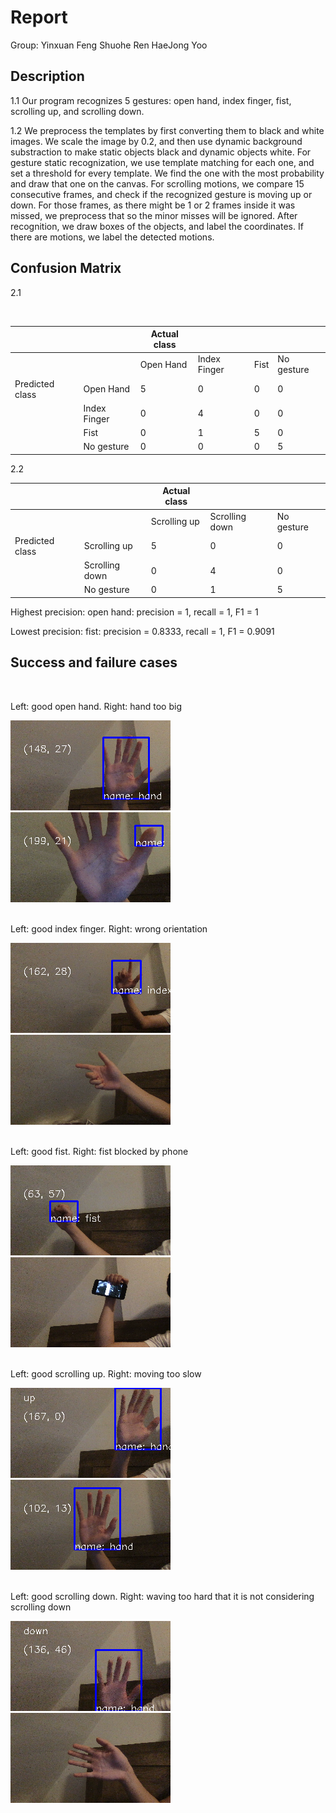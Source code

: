 # Report

Group:
Yinxuan Feng 
Shuohe Ren 
HaeJong Yoo

## Description
<p>
    1.1 Our program recognizes 5 gestures: open hand, index finger, fist, scrolling up, and scrolling down.
</p>
<p>
    1.2 We preprocess the templates by first converting them to black and white images. We scale the image by 0.2, and then use dynamic background substraction to make static objects black and dynamic objects white. For gesture static recognization, we use template matching for each one, and set a threshold for every template. We find the one with the most probability and draw that one on the canvas. For scrolling motions, we compare 15 consecutive frames, and check if the recognized gesture is moving up or down. For those frames, as there might be 1 or 2 frames inside it was missed, we preprocess that so the minor misses will be ignored. After recognition, we draw boxes of the objects, and label the coordinates. If there are motions, we label the detected motions.
</p>

## Confusion Matrix
2.1

<br/>

|                 |             |Actual class|                	|           |				|
|-----------------|-------------|------------|------------------|-----------|---------------|
|                 |             | Open Hand	 | Index Finger 	|  Fist 	| No gesture 	|
| Predicted class | Open Hand   | 5          | 0           		| 0         | 0 			|
|                 | Index Finger| 0          | 4              	| 0         | 0 			|
|                 | Fist 		| 0          | 1              	| 5         | 0 			|
|                 | No gesture 	| 0          | 0              	| 0         | 5 			|

2.2<br/>

|                 |                | Actual class |                |            |
|-----------------|----------------|--------------|----------------|------------|
|                 |                | Scrolling up | Scrolling down | No gesture |
| Predicted class | Scrolling up   | 5            | 0              | 0          |
|                 | Scrolling down | 0            | 4              | 0          |
|                 | No gesture     | 0            | 1              | 5          |

Highest precision: 
open hand: precision = 1, recall = 1, F1 = 1

Lowest precision:
fist: precision = 0.8333, recall = 1, F1 = 0.9091

## Success and failure cases
<br/>
<p>Left: good open hand. Right: hand too big</p>
<img src="hand.png"><img src="hand too big.png"><br/>

<br/>
<p>Left: good index finger. Right: wrong orientation</p>
<img src="index.png"><img src="wrong orientation.png"><br/>

<br/>
<p>Left: good fist. Right: fist blocked by phone</p>
<img src="fist good.png"><img src="fist block.png"><br/>

<br/>
<p>Left: good scrolling up. Right: moving too slow</p>
<img src="up.png"><img src="too still.png"><br/>

<br/>
<p>Left: good scrolling down. Right: waving too hard that it is not considering scrolling down</p>
<img src="down.png"><img src="waving too hard.png"><br/>

